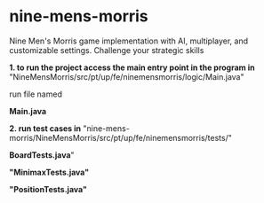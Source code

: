 # nine-mens-morris
Nine Men's Morris game implementation with AI, multiplayer, and customizable settings. Challenge your strategic skills

**1. to run the project access the main entry point in the program in**
"NineMensMorris/src/pt/up/fe/ninemensmorris/logic/Main.java"   

run file named 

**Main.java**

**2. run test cases in**
"nine-mens-morris/NineMensMorris/src/pt/up/fe/ninemensmorris/tests/"

**BoardTests.java**"

**"MinimaxTests.java"**

**"PositionTests.java"**

